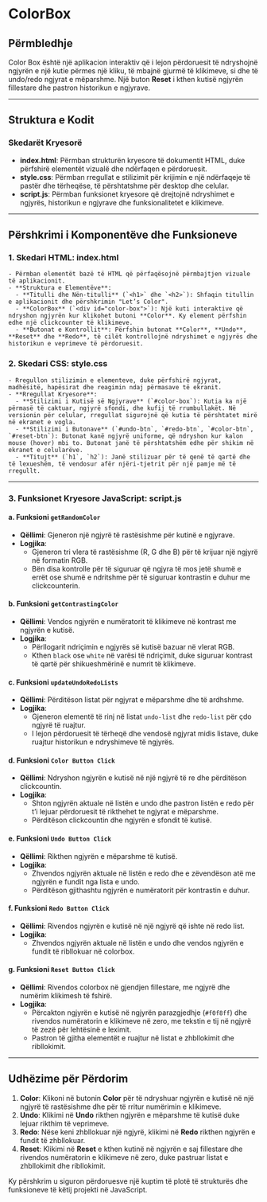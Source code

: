# ColorBox

## Përmbledhje
Color Box është një aplikacion interaktiv që i lejon përdoruesit të ndryshojnë ngjyrën e një kutie përmes një kliku, të mbajnë gjurmë të klikimeve, si dhe të undo/redo ngjyrat e mëparshme. Një buton **Reset** i kthen kutisë ngjyrën fillestare dhe pastron historikun e ngjyrave.

---

## Struktura e Kodit

### Skedarët Kryesorë
- **index.html**: Përmban strukturën kryesore të dokumentit HTML, duke përfshirë elementët vizualë dhe ndërfaqen e përdoruesit.
- **style.css**: Përmban rregullat e stilizimit për krijimin e një ndërfaqeje të pastër dhe tërheqëse, të përshtatshme për desktop dhe celular.
- **script.js**: Përmban funksionet kryesore që drejtojnë ndryshimet e ngjyrës, historikun e ngjyrave dhe funksionalitetet e klikimeve.

---

## Përshkrimi i Komponentëve dhe Funksioneve

### 1. Skedari HTML: **index.html**
    - Përmban elementët bazë të HTML që përfaqësojnë përmbajtjen vizuale të aplikacionit.
    - **Struktura e Elementëve**:
      - **Titulli dhe Nën-titulli** (`<h1>` dhe `<h2>`): Shfaqin titullin e aplikacionit dhe përshkrimin "Let’s Color".
      - **ColorBox** (`<div id="color-box">`): Një kuti interaktive që ndryshon ngjyrën kur klikohet butoni **Color**. Ky element përfshin edhe një clickcounter të klikimeve.
      - **Butonat e Kontrollit**: Përfshin butonat **Color**, **Undo**, **Reset** dhe **Redo**, të cilët kontrollojnë ndryshimet e ngjyrës dhe historikun e veprimeve të përdoruesit.

### 2. Skedari CSS: **style.css**
    - Rregullon stilizimin e elementeve, duke përfshirë ngjyrat, madhësitë, hapësirat dhe reagimin ndaj përmasave të ekranit.
    - **Rregullat Kryesore**:
      - **Stilizimi i Kutisë së Ngjyrave** (`#color-box`): Kutia ka një përmasë të caktuar, ngjyrë sfondi, dhe kufij të rrumbullakët. Në versionin për celular, rregullat sigurojnë që kutia të përshtatet mirë në ekranet e vogla.
      - **Stilizimi i Butonave** (`#undo-btn`, `#redo-btn`, `#color-btn`, `#reset-btn`): Butonat kanë ngjyrë uniforme, që ndryshon kur kalon mouse (hover) mbi to. Butonat janë të përshtatshëm edhe për shikim në ekranet e celularëve.
      - **Titujt** (`h1`, `h2`): Janë stilizuar për të qenë të qartë dhe të lexueshëm, të vendosur afër njëri-tjetrit për një pamje më të rregullt.

---

### 3. Funksionet Kryesore JavaScript: **script.js**

#### a. Funksioni `getRandomColor`
   - **Qëllimi**: Gjeneron një ngjyrë të rastësishme për kutinë e ngjyrave.
   - **Logjika**: 
     - Gjeneron tri vlera të rastësishme (R, G dhe B) për të krijuar një ngjyrë në formatin RGB.
     - Bën disa kontrolle për të siguruar që ngjyra të mos jetë shumë e errët ose shumë e ndritshme për të siguruar kontrastin e duhur me clickcounterin.

#### b. Funksioni `getContrastingColor`
   - **Qëllimi**: Vendos ngjyrën e numëratorit të klikimeve në kontrast  me ngjyrën e kutisë.
   - **Logjika**:
     - Përllogarit ndriçimin e ngjyrës së kutisë bazuar në vlerat RGB.
     - Kthen `black` ose `white` në varësi të ndriçimit, duke siguruar kontrast të qartë për shikueshmërinë e numrit të klikimeve.

#### c. Funksioni `updateUndoRedoLists`
   - **Qëllimi**: Përditëson listat për ngjyrat e mëparshme dhe të ardhshme.
   - **Logjika**:
     - Gjeneron elementë të rinj në listat `undo-list` dhe `redo-list` për çdo ngjyrë të ruajtur.
     - I lejon përdoruesit të tërheqë dhe vendosë ngjyrat midis listave, duke ruajtur historikun e ndryshimeve të ngjyrës.

#### d. Funksioni `Color Button Click`
   - **Qëllimi**: Ndryshon ngjyrën e kutisë në një ngjyrë të re dhe përditëson clickcountin.
   - **Logjika**:
     - Shton ngjyrën aktuale në listën e undo dhe pastron listën e redo për t’i lejuar përdoruesit të rikthehet te ngjyrat e mëparshme.
     - Përditëson clickcountin dhe ngjyrën e sfondit të kutisë.

#### e. Funksioni `Undo Button Click`
   - **Qëllimi**: Rikthen ngjyrën e mëparshme të kutisë.
   - **Logjika**:
     - Zhvendos ngjyrën aktuale në listën e redo dhe e zëvendëson atë me ngjyrën e fundit nga lista e undo.
     - Përditëson gjithashtu ngjyrën e numëratorit për kontrastin e duhur.

#### f. Funksioni `Redo Button Click`
   - **Qëllimi**: Rivendos ngjyrën e kutisë në një ngjyrë që ishte në redo list.
   - **Logjika**:
     - Zhvendos ngjyrën aktuale në listën e undo dhe vendos ngjyrën e fundit të ribllokuar në colorbox.

#### g. Funksioni `Reset Button Click`
   - **Qëllimi**: Rivendos colorbox në gjendjen fillestare, me ngjyrë dhe numërim klikimesh të fshirë.
   - **Logjika**:
     - Përcakton ngjyrën e kutisë në ngjyrën parazgjedhje (`#f0f8ff`) dhe rivendos numëratorin e klikimeve në zero, me tekstin e tij në ngjyrë të zezë për lehtësinë e leximit.
     - Pastron të gjitha elementët e ruajtur në listat e zhbllokimit dhe ribllokimit.

---

## Udhëzime për Përdorim

1. **Color**: Klikoni në butonin **Color** për të ndryshuar ngjyrën e kutisë në një ngjyrë të rastësishme dhe për të rritur numërimin e klikimeve.
2. **Undo**: Klikimi në **Undo** rikthen ngjyrën e mëparshme të kutisë duke lejuar rikthim të veprimeve.
3. **Redo**: Nëse keni zhbllokuar një ngjyrë, klikimi në **Redo** rikthen ngjyrën e fundit të zhbllokuar.
4. **Reset**: Klikimi në **Reset** e kthen kutinë në ngjyrën e saj fillestare dhe rivendos numëratorin e klikimeve në zero, duke pastruar listat e zhbllokimit dhe ribllokimit.

Ky përshkrim u siguron përdoruesve një kuptim të plotë të strukturës dhe funksioneve të këtij projekti në JavaScript.
